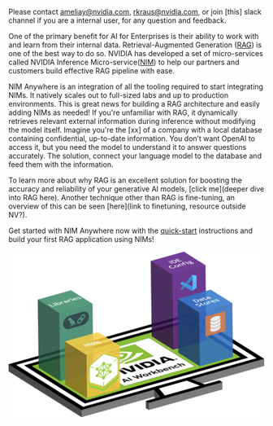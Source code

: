 Please contact ameliay@nvidia.com, rkraus@nvidia.com, or join [this] slack channel if you are a internal user, for any question and feedback.

One of the primary benefit for AI for Enterprises is their ability to work with and learn from their internal data. Retrieval-Augmented Generation ([RAG](https://blogs.nvidia.com/blog/what-is-retrieval-augmented-generation/)) is one of the best way to do so. NVIDIA has developed a set of micro-services called NVIDIA Inference Micro-service([NIM](https://docs.nvidia.com/nim/large-language-models/latest/introduction)) to help our partners and customers build effective RAG pipeline with ease. 

NIM Anywhere is an integration of all the tooling required to start integrating NIMs. It natively scales out to full-sized labs and up to production environments. This is great news for building a RAG architecture and easily adding NIMs as needed! If you're unfamiliar with RAG, it dynamically retrieves relevant
external information during inference without modifying the model
itself. Imagine you're the [xx] of a company with a local database containing confidential, up-to-date information. You don’t want OpenAI to access it, but you need the model to understand it to answer questions accurately. The solution, connect your language model to the database and feed them with the information. 

To learn more about why RAG is an excellent solution for boosting the accuracy and reliability of your generative AI models, [click me](deeper dive into RAG here). Another technique other than RAG is fine-tuning, an overview of this can be seen [here](link to finetuning, resource outside NV?).

Get started with NIM Anywhere now with the [quick-start](#quick-start) instructions and build your first RAG application using NIMs!

![NIM Anywhere Screenshot](_static/nim-anywhere.png)
